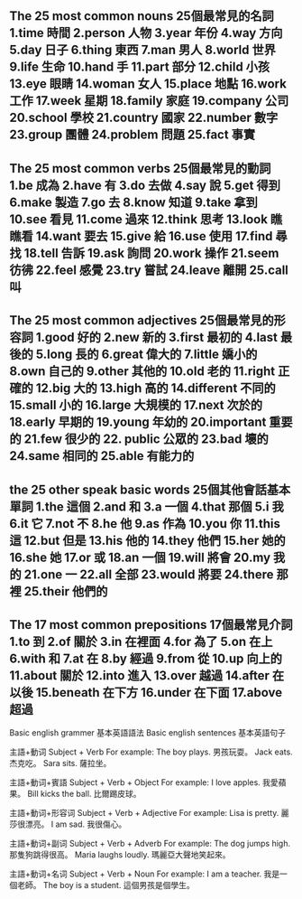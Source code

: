 The 25 most common nouns 25個最常見的名詞
1.time 時間
2.person 人物
3.year 年份
4.way 方向
5.day 日子
6.thing 東西
7.man 男人
8.world 世界
9.life 生命
10.hand 手
11.part 部分
12.child 小孩
13.eye 眼睛
14.woman 女人
15.place 地點
16.work 工作
17.week 星期
18.family 家庭
19.company 公司
20.school 學校
21.country 國家
22.number 數字
23.group 團體
24.problem 問題
25.fact 事實
---------------------------------------------------------------------------------------------------------




The 25 most common verbs 25個最常見的動詞
1.be 成為
2.have 有
3.do 去做
4.say 說
5.get 得到
6.make 製造
7.go 去
8.know 知道
9.take 拿到
10.see 看見
11.come 過來
12.think 思考
13.look 瞧瞧看
14.want 要去
15.give 給
16.use 使用
17.find 尋找
18.tell 告訴
19.ask 詢問
20.work 操作
21.seem 彷彿
22.feel 感覺
23.try 嘗試
24.leave 離開
25.call 叫
---------------------------------------------------------------------------------------------------------



The 25 most common adjectives 25個最常見的形容詞
1.good 好的
2.new 新的
3.first 最初的
4.last 最後的
5.long 長的
6.great 偉大的
7.little 嬌小的
8.own 自己的
9.other 其他的
10.old 老的
11.right 正確的
12.big 大的
13.high 高的
14.different 不同的
15.small 小的
16.large 大規模的
17.next 次於的
18.early 早期的
19.young 年幼的
20.important 重要的
21.few 很少的
22. public 公眾的
23.bad 壞的
24.same 相同的
25.able 有能力的
---------------------------------------------------------------------------------------------------------



the 25 other speak basic words 25個其他會話基本單詞
1.the 這個
2.and 和
3.a 一個
4.that 那個
5.i 我
6.it 它
7.not 不
8.he 他
9.as 作為
10.you 你
11.this 這
12.but 但是
13.his 他的
14.they 他們
15.her 她的
16.she 她
17.or 或
18.an 一個
19.will 將會
20.my 我的
21.one 一
22.all 全部
23.would 將要
24.there 那裡
25.their 他們的
---------------------------------------------------------------------------------------------------------



The 17 most common prepositions 17個最常見介詞
1.to 到
2.of 關於
3.in 在裡面
4.for 為了
5.on 在上
6.with 和
7.at 在
8.by 經過
9.from 從
10.up 向上的
11.about 關於
12.into 進入
13.over 越過
14.after 在以後
15.beneath 在下方
16.under 在下面
17.above 超過
---------------------------------------------------------------------------------------------------------



Basic english grammer 基本英語語法
Basic english sentences 基本英語句子 


主語+動词 Subject + Verb 
For example:
The boy plays. 男孩玩耍。
Jack eats. 杰克吃。
Sara sits. 薩拉坐。


主語+動词+賓語 Subject + Verb + Object 
For example:
I love apples. 我愛蘋果。
Bill kicks the ball. 比爾踢皮球。


主語+動词+形容词 Subject + Verb + Adjective 
For example:
Lisa is pretty. 麗莎很漂亮。
I am sad. 我很傷心。


主語+動词+副词 Subject + Verb + Adverb 
For example:
The dog jumps high. 那隻狗跳得很高。
Maria laughs loudly. 瑪麗亞大聲地笑起來。


主語+動词+名词 Subject + Verb + Noun
For example:
I am a teacher. 我是一個老師。
The boy is a student. 這個男孩是個學生。
